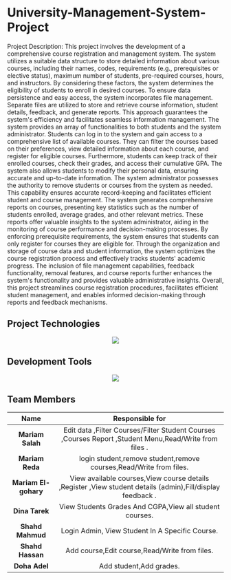 # University-Management-System-Project

Project Description:
This project involves the development of a comprehensive course registration and management system. The system utilizes a suitable data structure to store detailed information about various courses, including their names, codes, requirements (e.g., prerequisites or elective status), maximum number of students, pre-required courses, hours, and instructors. By considering these factors, the system determines the eligibility of students to enroll in desired courses.
To ensure data persistence and easy access, the system incorporates file management. Separate files are utilized to store and retrieve course information, student details, feedback, and generate reports. This approach guarantees the system's efficiency and facilitates seamless information management.
The system provides an array of functionalities to both students and the system administrator. Students can log in to the system and gain access to a comprehensive list of available courses. They can filter the courses based on their preferences, view detailed information about each course, and register for eligible courses. Furthermore, students can keep track of their enrolled courses, check their grades, and access their cumulative GPA. The system also allows students to modify their personal data, ensuring accurate and up-to-date information.
The system administrator possesses the authority to remove students or courses from the system as needed. This capability ensures accurate record-keeping and facilitates efficient student and course management.
The system generates comprehensive reports on courses, presenting key statistics such as the number of students enrolled, average grades, and other relevant metrics. These reports offer valuable insights to the system administrator, aiding in the monitoring of course performance and decision-making processes.
By enforcing prerequisite requirements, the system ensures that students can only register for courses they are eligible for. Through the organization and storage of course data and student information, the system optimizes the course registration process and effectively tracks students' academic progress. The inclusion of file management capabilities, feedback functionality, removal features, and course reports further enhances the system's functionality and provides valuable administrative insights. Overall, this project streamlines course registration procedures, facilitates efficient student management, and enables informed decision-making through reports and feedback mechanisms.

## Project Technologies
<p align="center">
  <a href="https://skillicons.dev">
    <img src="https://skillicons.dev/icons?i=cpp" />
  </a>
</p>

## Development Tools 
<p align="center">
  <a href="https://skillicons.dev">
    <img src="https://skillicons.dev/icons?i=visualstudio"/>
  </a>
</p>

## Team Members 

| Name | Responsible for 
| :----: | :-----------------------------------------------:
| **Mariam Salah** | Edit data ,Filter Courses/Filter Student Courses ,Courses Report ,Student Menu,Read/Write from files   .
| **Mariam Reda** | login student,remove student,remove courses,Read/Write from files.
| **Mariam El-gohary** | View available courses,View course details ,Register ,View student details (admin),Fill/display feedback .
| **Dina Tarek** | View Students Grades And CGPA,View all student courses.
| **Shahd Mahmud** | Login Admin, View Student In A Specific Course.
| **Shahd Hassan** | Add course,Edit course,Read/Write from files.                         
| **Doha Adel** | Add student,Add grades.
